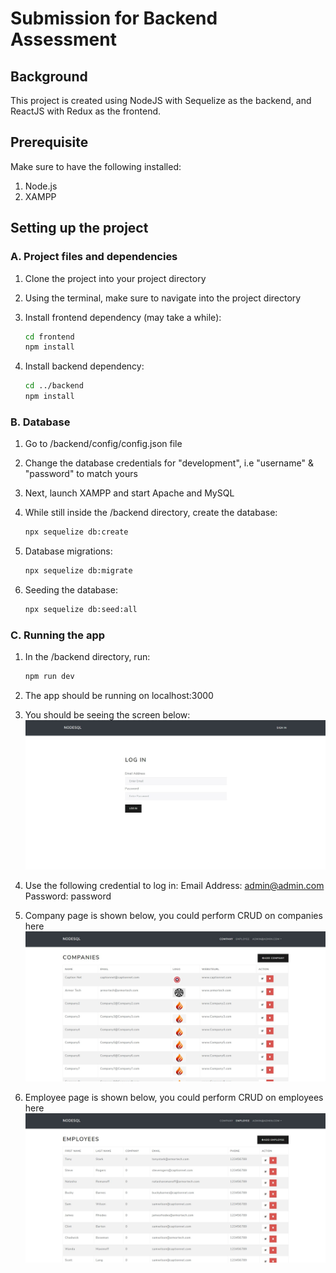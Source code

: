 # Submission for Backend Assessment

## Background

This project is created using NodeJS with Sequelize as the backend, and ReactJS with Redux as the frontend.

## Prerequisite

Make sure to have the following installed:

1. Node.js
1. XAMPP

## Setting up the project

### A. Project files and dependencies

1. Clone the project into your project directory
1. Using the terminal, make sure to navigate into the project directory
1. Install frontend dependency (may take a while):

   ```bash
   cd frontend
   npm install
   ```

1. Install backend dependency:

   ```bash
   cd ../backend
   npm install
   ```

### B. Database

1. Go to /backend/config/config.json file
1. Change the database credentials for "development", i.e "username" & "password" to match yours
1. Next, launch XAMPP and start Apache and MySQL
1. While still inside the /backend directory, create the database:

   ```bash
   npx sequelize db:create
   ```

1. Database migrations:

   ```bash
   npx sequelize db:migrate
   ```

1. Seeding the database:

   ```bash
   npx sequelize db:seed:all
   ```

### C. Running the app

1. In the /backend directory, run:

   ```bash
   npm run dev
   ```

1. The app should be running on localhost:3000
1. You should be seeing the screen below:
   ![Login Page](https://github.com/hschua4/nodesql/blob/master/frontend/public/images/nodesql1.JPG?raw=true)
1. Use the following credential to log in:
   Email Address: admin@admin.com
   Password: password
1. Company page is shown below, you could perform CRUD on companies here
   ![Login Page](https://github.com/hschua4/nodesql/blob/master/frontend/public/images/nodesql2.JPG?raw=true)
1. Employee page is shown below, you could perform CRUD on employees here
   ![Login Page](https://github.com/hschua4/nodesql/blob/master/frontend/public/images/nodesql3.JPG?raw=true)
